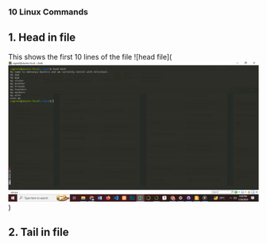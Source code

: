 ### 10 Linux Commands 
## 1. Head in file
This shows the first 10 lines of the file
![head file](![Alt text](image.png))
## 2. Tail in file